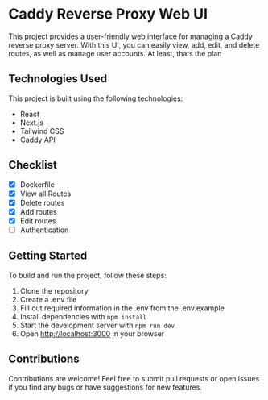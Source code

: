 # Caddy Reverse Proxy Web UI

This project provides a user-friendly web interface for managing a Caddy reverse proxy server. With this UI, you can easily view, add, edit, and delete routes, as well as manage user accounts. At least, thats the plan

## Technologies Used

This project is built using the following technologies:

- React
- Next.js
- Tailwind CSS
- Caddy API

## Checklist

- [X] Dockerfile
- [X] View all Routes
- [X] Delete routes
- [X] Add routes
- [X] Edit routes
- [ ] Authentication 

## Getting Started

To build and run the project, follow these steps:

1. Clone the repository
2. Create a .env file
3. Fill out required information in the .env from the .env.example
4. Install dependencies with `npm install`
5. Start the development server with `npm run dev`
6. Open [http://localhost:3000](http://localhost:3000) in your browser

## Contributions

Contributions are welcome! Feel free to submit pull requests or open issues if you find any bugs or have suggestions for new features.
